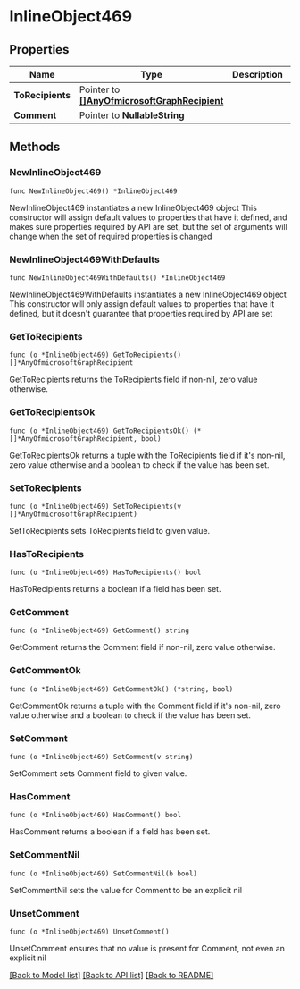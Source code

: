 # InlineObject469

## Properties

Name | Type | Description | Notes
------------ | ------------- | ------------- | -------------
**ToRecipients** | Pointer to [**[]AnyOfmicrosoftGraphRecipient**](AnyOfmicrosoftGraphRecipient.md) |  | [optional] 
**Comment** | Pointer to **NullableString** |  | [optional] 

## Methods

### NewInlineObject469

`func NewInlineObject469() *InlineObject469`

NewInlineObject469 instantiates a new InlineObject469 object
This constructor will assign default values to properties that have it defined,
and makes sure properties required by API are set, but the set of arguments
will change when the set of required properties is changed

### NewInlineObject469WithDefaults

`func NewInlineObject469WithDefaults() *InlineObject469`

NewInlineObject469WithDefaults instantiates a new InlineObject469 object
This constructor will only assign default values to properties that have it defined,
but it doesn't guarantee that properties required by API are set

### GetToRecipients

`func (o *InlineObject469) GetToRecipients() []*AnyOfmicrosoftGraphRecipient`

GetToRecipients returns the ToRecipients field if non-nil, zero value otherwise.

### GetToRecipientsOk

`func (o *InlineObject469) GetToRecipientsOk() (*[]*AnyOfmicrosoftGraphRecipient, bool)`

GetToRecipientsOk returns a tuple with the ToRecipients field if it's non-nil, zero value otherwise
and a boolean to check if the value has been set.

### SetToRecipients

`func (o *InlineObject469) SetToRecipients(v []*AnyOfmicrosoftGraphRecipient)`

SetToRecipients sets ToRecipients field to given value.

### HasToRecipients

`func (o *InlineObject469) HasToRecipients() bool`

HasToRecipients returns a boolean if a field has been set.

### GetComment

`func (o *InlineObject469) GetComment() string`

GetComment returns the Comment field if non-nil, zero value otherwise.

### GetCommentOk

`func (o *InlineObject469) GetCommentOk() (*string, bool)`

GetCommentOk returns a tuple with the Comment field if it's non-nil, zero value otherwise
and a boolean to check if the value has been set.

### SetComment

`func (o *InlineObject469) SetComment(v string)`

SetComment sets Comment field to given value.

### HasComment

`func (o *InlineObject469) HasComment() bool`

HasComment returns a boolean if a field has been set.

### SetCommentNil

`func (o *InlineObject469) SetCommentNil(b bool)`

 SetCommentNil sets the value for Comment to be an explicit nil

### UnsetComment
`func (o *InlineObject469) UnsetComment()`

UnsetComment ensures that no value is present for Comment, not even an explicit nil

[[Back to Model list]](../README.md#documentation-for-models) [[Back to API list]](../README.md#documentation-for-api-endpoints) [[Back to README]](../README.md)


